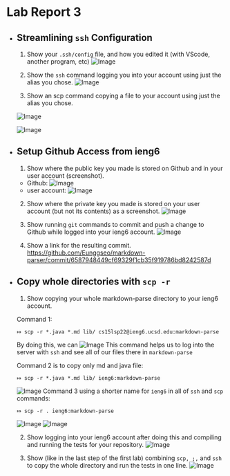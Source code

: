 # Lab Report 3

* ##  Streamlining `ssh` Configuration
  1. Show your `.ssh/config` file, and how you edited it (with VScode, another program, etc)
![Image](sshfile_screenshot.png)

  2. Show the `ssh` command logging you into your account using just the alias you chose.
![Image](report301.png)

  3. Show an scp command copying a file to your account using just the alias you chose.

   ![Image](scpBasket5.png)

   ![Image](scp_successful.png)

* ## Setup Github Access from ieng6

  1. Show where the public key you made is stored on Github and in your user account (screenshot).
  * Github:
  ![Image](remotepublickey.png)
  * user account:
  ![Image](remotepublicterminal.png)

  2. Show where the private key you made is stored on your user account (but not its contents) as a screenshot.
  ![Image](privatekey.png)

  3. Show running `git` commands to commit and push a change to Github while logged into your ieng6 account.
  ![Image](git.png)
  4. Show a link for the resulting commit.
  https://github.com/Eunggseo/markdown-parser/commit/6587948449cf69329f1cb35f919786bd8242587d


* ## Copy whole directories with `scp -r`

  1. Show copying your whole markdown-parse directory to your ieng6 account.

    Command 1:
  ```
  ⤇ scp -r *.java *.md lib/ cs15lsp22@ieng6.ucsd.edu:markdown-parse
  ```
  By doing this, we can 
  ![Image](scp1.png)
  This command helps us to log into the server with `ssh` and see all of our files there in `markdown-parse`

    Command 2 is to copy only md and java file:
  ```
  ⤇ scp -r *.java *.md lib/ ieng6:markdown-parse
  ```
  ![Image](scp2.png)
   Command 3 using a shorter name for `ieng6` in all of `ssh` and `scp` commands:
   ```
   ⤇ scp -r . ieng6:markdown-parse
   ```
  ![Image](scp3.png)
  ![Image](scp4.png)

  2. Show logging into your ieng6 account after doing this and compiling and running the tests for your repository.
   ![Image](ssh.png)

  3. Show (like in the last step of the first lab) combining `scp, ;,` and `ssh` to copy the whole directory and run the tests in one line.
 ![Image](lab3final.png)



